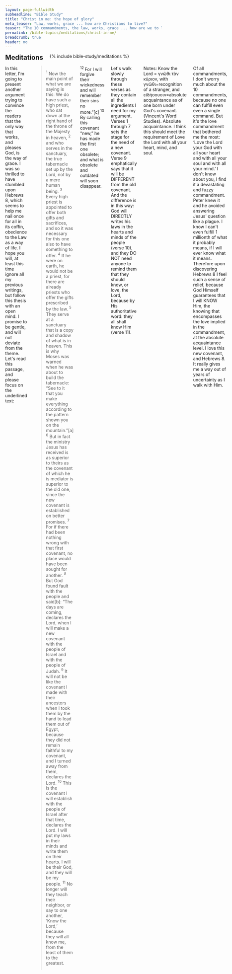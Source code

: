 ```yaml
---
layout: page-fullwidth
subheadline: "Bible Study"
title: "Christ in me: the hope of glory"
meta_teaser: "Law, works, grace ... how are Christians to live?"
teaser: "The 10 commandments, the law, works, grace ... how are we to live? Perhaps this article doesn't even need to be written. All the answers are found in the studies of Romans and Galatians."
permalink: /bible-topics/meditations/christ-in-me/
breadcrumb: true
header: no
---
```

<!--more-->
<div class="row">
<div class="bible-index medium-4 medium-push-8 columns">
<h2 style="margin: 0px">Meditations</h2>
        {% include bible-study/meditations %}
</div><!-- /.medium-4.columns -->
<div class="medium-8 medium-pull-4 columns" markdown="1">

In this letter, I'm going to present another argument trying to convince the readers that the only way that works, and pleases God, is the way of grace. I was so thrilled to have stumbled upon Hebrews 8, which seems to help me nail once for all in its coffin, obedience to the Law as a way of life. I hope you will, at least this time ignore all my previous writings, but follow this thesis with an open mind.  I promise to be gentle, and will not deviate from the theme. Let's read this passage, and please focus on the underlined text:

> <sup>1</sup> Now the main point of what we are saying is this: We do have such a high priest, who sat down at the right hand of the throne of the Majesty in heaven, <sup>2</sup> and who serves in the sanctuary, the true tabernacle set up by the Lord, not by a mere human being.
<sup>3</sup> Every high priest is appointed to offer both gifts and sacrifices, and so it was necessary for this one also to have something to offer. <sup>4</sup> If he were on earth, he would not be a priest, for there are already priests who offer the gifts prescribed by the law. <sup>5</sup> They serve at a sanctuary that is a copy and shadow of what is in heaven. This is why Moses was warned when he was about to build the tabernacle: “See to it that you make everything according to the pattern shown you on the mountain.”[a] <sup>6</sup> But in fact the ministry Jesus has received is as superior to theirs as the covenant of which he is mediator is superior to the old one, since the new covenant is established on better promises.
<sup>7</sup> For if there had been nothing wrong with that first covenant, no place would have been sought for another. <sup>8</sup> But God found fault with the people and said[b]:
“The days are coming, declares the Lord, when I will make a new covenant with the people of Israel   and with the people of Judah.
<sup>9</sup> It will not be like the covenant I made with their ancestors when I took them by the hand to lead them out of Egypt, because they did not remain faithful to my covenant, and I turned away from them, declares the Lord.
<sup>10</sup> This is the covenant I will establish with the people of Israel after that time, declares the Lord. I will put my laws in their minds and write them on their hearts. I will be their God, and they will be my people.
<sup>11</sup> No longer will they teach their neighbor, or say to one another, ‘Know the Lord,’ because they will all know me, from the least of them to the greatest. 

<sup>12 </sup>For I will forgive their wickedness and will remember their sins no more.”[c]
<sup>13 </sup>By calling this covenant “new,” he has made the first one obsolete; and what is obsolete and outdated will soon disappear.
 
Let's walk slowly through these verses as they contain all the ingredients I need for my argument. Verses 1 through 7 sets the stage for the need of a new covenant. Verse 9 emphatically says that it will be DIFFERENT from the old covenant. And the difference is in this way: God will DIRECTLY writes his laws in the hearts and minds of the people (verse 10), and they DO NOT need anyone to remind them that they should know, or love, the Lord, because by His authoritative word: they all shall know Him (verse 11).

<p class="blockquote gray">Notes: Know the Lord = γνῶθι τὸν κύριον, with γνῶθι=recognition of a stranger, and εἰδήσουσιν=absolute acquaintance as of one born under God's covenant. (Vincent's Word Studies). Absolute acquaintance. I think this should meet the requirement of Love the Lord with all your heart, mind, and soul.</p>
 
Of all commandments, I don't worry much about the 10 commandments, because no one can fulfill even even a single command. But it's the love commandment that bothered me the most: ‘Love the Lord your God with all your heart and with all your soul and with all your mind.’  I don't know about you, I find it a devastating and fuzzy commandment. Peter knew it and he avoided answering Jesus' question like a plague.  I know I can't even fulfill 1 millionth of what it probably means, if I will ever know what it means. Therefore upon discovering Hebrews 8 I feel such a sense of relief, because God Himself guarantees that I will KNOW Him, the knowing that encompasses the love implied in the commandment, at the absolute acquaintance level. I love this new covenant, and Hebrews 8. It really gives me a way out of years of uncertainty as I walk with Him.

Let's backtrack to the garden of Eden where once walked the first family, no sin, no guilt, no commandments to keep, no need to offer sacrifices. But the inner desire to be God's equal was great. So they partook of the fruit from the wrong tree. They thought eating from this tree will open their eyes, they would know the difference between good and evil, and they would become like God.

We have read this story many times over but all we saw was this disobedience to God, we like to use the monkey-got-caught-in-a-cookie-jar example, and we wrote the hymn "Trust and Obey". We failed to see the theological implication of this action, of the newly acquired ability to differentiate between good and evil. This knowledge implied that though God had not introduced the 10 commandments, the Law appeared as a result of Adam and Eve's sin, as every time Adam and Eve had a notion of something good or something evil, this Law is at work.

> "Indeed, when Gentiles, who do not have the law [the 10 commandments and statutes given to the Jews], do by nature things required by the law, they are a law for themselves, even though they do not have the law, since they show that the requirements of the law are written on their hearts, their consciences also bearing witness, and their thoughts now accusing, now even defending them." (Romans 2:14-15)
 
I hope you see the connection: the desire to have the knowledge of good and evil, is also the desire to be led by the Law. Because it is the Law that informs them of what is good, and what is evil. It brought them death, instead of life. This desire to be led by the Law was also manifested when Israel wanted a King instead of being led by God. And they got King Saul. All the sins that man commits are but byproducts of this original sin, most abhorred by God: the sin of spiritual adultary, of wanting to be guided by the Law instead of God.

Jesus had no problem with the Law because He is its author.  The Law describes God's character and attributes. It's perfect, and it existed even before time. But it's only a shadow of the real thing: God. It tells us of God, but it's not God. He had problems with us worshiping the Law instead of trusting in Him. Adam and Eve committed this very sin of trusting the Law, which gives them the knowledge of good and evil, instead of trusting in God.

The Law is like a very sharp knife, or a hair triggered gun, while we are like little children who cannot handle such instruments. The Bible has numerous passages that shows that the obedience to the Law does nothing to reduce sins or bring about righteousness. These are just a few examples:

<p class="blockquote">The sting of death is sin, and the power of sin is the law. (1 Corinthians 15:56)</p>

<p class="blockquote">So, my brothers, you also died to the law through the body of Christ, that you might belong to another, to him who was raised from the dead, in order that we might bear fruit to God. For when we were controlled by the sinful nature, the sinful passions aroused by the law were at work in our bodies, so that we bore fruit for death. But now, by dying to what once bound us, we have been released from the law so that we serve in the new way of the Spirit, and not in the old way of the written code. (Romans 7:4-6)</p>

<p class="blockquote">"<sup>10 </sup>All who rely on observing the law are under a curse, for it is written: "Cursed is everyone who does not continue to do everything written in the Book of the Law."<sup>11 </sup>Clearly no one is justified before God by the law, because, "The righteous will live by faith."<sup>12 </sup>The law is not based on faith; on the contrary, "The man who does these things will live by them."<sup>13 </sup>Christ redeemed us from the curse of the law by becoming a curse for us, for it is written: "Cursed is everyone who is hung on a tree."4 (Galatians 3:10-13)</p>

<p class="blockquote">What shall we say, then? Is the law sin? Certainly not! Indeed I would not have known what sin was except through the law. For I would not have known what coveting really was if the law had not said, "Do not covet." But sin, seizing the opportunity afforded by the commandment, produced in me every kind of covetous desire. For apart from law, sin is dead. (Romans 7:7-8)</p>

For a long time, since I started writing these articles, I'm sure some of you might think that I'm for abolishing the Law. No, I'm only advocating we have gone about fulfilling its requirements in all the wrong way. Jesus said He didn't come to abolish the Law, but He came to fulfill it, every jot and tittle. But here is where most of you missed, especially the second part: He fulfilled the requirement of the Law of sin and death by dying on the cross to bring us righteousness, and He fulfilled the requirement of the Law of the Spirit of Life by living the best life possible through us once we are saved by believing in Jesus. Once again let's read from Hebrews 8:10-11.

<p class="blockquote"><sup>10</sup> This is the covenant I will establish with the people of Israel after that time, declares the Lord. I will put my laws in their minds and write them on their hearts. I will be their God, and they will be my people. <sup>11</sup> No longer will they teach their neighbor, or say to one another, ‘Know the Lord,’ because they will all know me, from the least of them to the greatest. <sup>12</sup> For I will forgive their wickedness and will remember their sins no more.”</p>
 
So even the fine command like Matthew 22:37, "Love the Lord your God ...", or "know the Lord" in Hebrews 8:11, it can only be carried out by the Perfect Jesus as promised by God Himself. If we, no matter how well intentioned, attempt to externalize this command by waving it in front of our brothers and sisters in Christ, won't we disobey Hebrews 8, and won't we commit the very deadly sin of Adam and Eve?

We must trust the Holy Spirit of God to work in the lives of the believers and let go of the need to the need to control the flock by guiding them with laws, commandments, codes, rules, regulations, do's and don'ts. Even common sense teaches us that rule-based upbringing destroys true relationship. So does the law in the lives of Christians; it will prevent you from being able to truly love God, and it will prevent you from being able to trust Him. Do you find this to be true in deep physical intimacy? Any suggestion of a rule will take away the ability to completely surrender oneself to the moment. Relationship with God is like that, like the Song of Solomon which describes God and His beloved.

But the law is not just limitted to the ten commandments, or the whole Mosaic law system, it's whatever that you believe may put a wedge between you and God (Romans 2:14). The morbid introspection caused by the observances of these unwritten laws in your conscience is even more powerful than the spelled out ten commandments; they can wreck your relationship with God. There is a better law in your heart, one that is heaven friendly, the law of the spirit of life (Romans 8:2). This new law afforded us by the new covenant takes our eyes off of ourselves and allow us to fix them on Christ instead.

> "To them God has chosen to make known among the Gentiles the glorious riches of this mystery, which is Christ in you, the hope of glory." (Colossians 1:27)

May God's grace give you the courage to leave the Law as your guide, and simply trust in Jesus, in the deposit of the Holy Spirit in our hearts, as He promised: He will ensure you become God's absolute acquaintance - εἰδήσουσιν, He will fulfill the command that scares the heck out of me, to Love God in a way beyond my comprehension. That is grace. Can you feel it? I hope you can feel the joy that is welling up in me at this point when I ponder ... Christ in me, the hope of glory.

{% include bible-study/bible-study-footer %}
</div><!-- /.medium-8.columns -->
</div><!-- /.row -->
